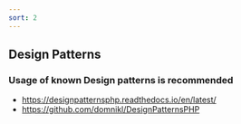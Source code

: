 ```yaml
---
sort: 2
---
```


## Design Patterns

### Usage of known Design patterns is recommended

- <https://designpatternsphp.readthedocs.io/en/latest/>
- <https://github.com/domnikl/DesignPatternsPHP>
